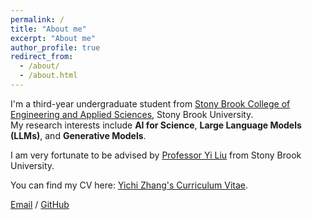 ```yaml
---
permalink: /
title: "About me"
excerpt: "About me"
author_profile: true
redirect_from: 
  - /about/
  - /about.html
---
```


I'm a third-year undergraduate student from [Stony Brook College of Engineering and Applied Sciences](https://www.stonybrook.edu/commcms/ceas/), Stony Brook University.  
My research interests include **AI for Science**, **Large Language Models (LLMs)**, and **Generative Models**.

I am very fortunate to be advised by [Professor Yi Liu](https://jacoblau0513.github.io/) from Stony Brook University.

You can find my CV here: [Yichi Zhang's Curriculum Vitae](../assets/Curriculum_Vitae.pdf).

[Email](mailto:yichi.zhang@stonybrook.edu) / [GitHub](https://github.com/YichiXiaoju)


